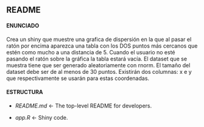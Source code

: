 ## README

#### ENUNCIADO
Crea un shiny que muestre una grafica de dispersión en la que al pasar el ratón por encima aparezca
una tabla con los DOS puntos más cercanos que estén como mucho a una distancia de 5. Cuando el
usuario no esté pasando el ratón sobre la gráfica la tabla estará vacía.
El dataset que se muestra tiene que ser generado aleatoriamente con rnorm. El tamaño del dataset
debe ser de al menos de 30 puntos. Existirán dos columnas: x e y que respectivamente se usarán
para estas coordenadas.

#### ESTRUCTURA

- _README.md_ <- The top-level README for developers.

- _app.R_ <- Shiny code.